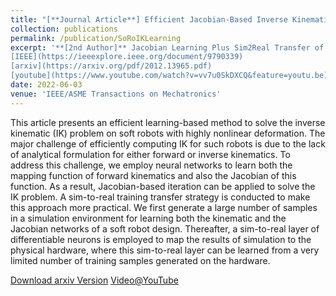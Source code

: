 ```yaml
---
title: "[**Journal Article**] Efficient Jacobian-Based Inverse Kinematics With Sim-to-Real Transfer of Soft Robots by Learning"
collection: publications
permalink: /publication/SoRoIKLearning
excerpt: '**[2nd Author]** Jacobian Learning Plus Sim2Real Transfer of Soft Robots
[IEEE](https://ieeexplore.ieee.org/document/9790339)
[arxiv](https://arxiv.org/pdf/2012.13965.pdf)
[youtube](https://www.youtube.com/watch?v=vv7u0SkDXCQ&feature=youtu.be)'
date: 2022-06-03
venue: 'IEEE/ASME Transactions on Mechatronics'
---
```

This article presents an efficient learning-based method to solve the inverse kinematic (IK) problem on soft robots with highly nonlinear deformation. The major challenge of efficiently computing IK for such robots is due to the lack of analytical formulation for either forward or inverse kinematics. 
To address this challenge, we employ neural networks to learn both the mapping function of forward kinematics and also the Jacobian of this function. As a result, Jacobian-based iteration can be applied to solve the IK problem. A sim-to-real training transfer strategy is conducted to make this approach more practical. 
We first generate a large number of samples in a simulation environment for learning both the kinematic and the Jacobian networks of a soft robot design. Thereafter, a sim-to-real layer of differentiable neurons is employed to map the results of simulation to the physical hardware, 
where this sim-to-real layer can be learned from a very limited number of training samples generated on the hardware.

[Download arxiv Version](https://arxiv.org/pdf/2012.13965.pdf)
[Video@YouTube](https://www.youtube.com/watch?v=vv7u0SkDXCQ&feature=youtu.be)